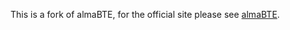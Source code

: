 This is a fork of almaBTE, for the official site please see [almaBTE](https://almabte.bitbucket.io/).
